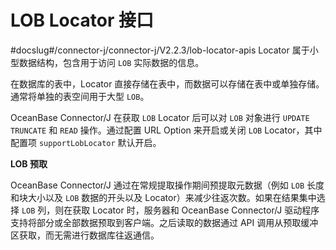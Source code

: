 LOB Locator 接口 
===================================
#docslug#/connector-j/connector-j/V2.2.3/lob-locator-apis
Locator 属于小型数据结构，包含用于访问 `LOB` 实际数据的信息。

在数据库的表中，Locator 直接存储在表中，而数据可以存储在表中或单独存储。通常将单独的表空间用于大型 `LOB`。

OceanBase Connector/J 在获取 `LOB` Locator 后可以对 `LOB` 对象进行 `UPDATE TRUNCATE` 和 `READ` 操作。通过配置 URL Option 来开启或关闭 `LOB` Locator，其中配置项 `supportLobLocator` 默认开启。

**LOB 预取** 

OceanBase Connector/J 通过在常规提取操作期间预提取元数据（例如 `LOB` 长度和块大小以及 `LOB` 数据的开头以及 Locator）来减少往返次数。如果在结果集中选择 `LOB` 列，则在获取 Locator 时，服务器和 OceanBase Connector/J 驱动程序支持将部分或全部数据预取到客户端。之后读取的数据通过 API 调用从预取缓冲区获取，而无需进行数据库往返通信。
